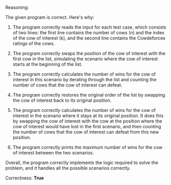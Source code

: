 Reasoning:

The given program is correct. Here's why:

1. The program correctly reads the input for each test case, which consists of two lines: the first line contains the number of cows (n) and the index of the cow of interest (k), and the second line contains the Cowdeforces ratings of the cows.

2. The program correctly swaps the position of the cow of interest with the first cow in the list, simulating the scenario where the cow of interest starts at the beginning of the list.

3. The program correctly calculates the number of wins for the cow of interest in this scenario by iterating through the list and counting the number of cows that the cow of interest can defeat.

4. The program correctly restores the original order of the list by swapping the cow of interest back to its original position.

5. The program correctly calculates the number of wins for the cow of interest in the scenario where it stays at its original position. It does this by swapping the cow of interest with the cow at the position where the cow of interest would have lost in the first scenario, and then counting the number of cows that the cow of interest can defeat from this new position.

6. The program correctly prints the maximum number of wins for the cow of interest between the two scenarios.

Overall, the program correctly implements the logic required to solve the problem, and it handles all the possible scenarios correctly.

Correctness: **True**